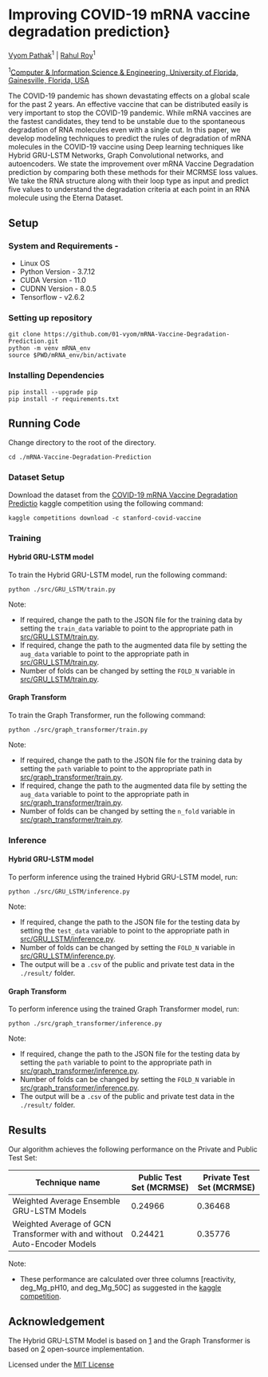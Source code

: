 # Improving COVID-19 mRNA vaccine degradation prediction}

[Vyom Pathak](https://www.linkedin.com/in/01-vyom/)<sup>1</sup> | [Rahul Roy](https://www.linkedin.com/in/rahul-roy-5a7980128/)<sup>1</sup>

<sup>1</sup>[Computer & Information Science & Engineering, University of Florida, Gainesville, Florida, USA](https://www.cise.ufl.edu/)

The COVID-19 pandemic has shown devastating effects on a global scale for the past 2 years. An effective vaccine that can be distributed easily is very important to stop the COVID-19 pandemic. While mRNA vaccines are the fastest candidates, they tend to be unstable due to the spontaneous degradation of RNA molecules even with a single cut. In this paper, we develop modeling techniques to predict the rules of degradation of mRNA molecules in the COVID-19 vaccine using Deep learning techniques like Hybrid GRU-LSTM Networks, Graph Convolutional networks, and autoencoders. We state the improvement over mRNA Vaccine Degradation prediction by comparing both these methods for their MCRMSE loss values. We take the RNA structure along with their loop type as input and predict five values to understand the degradation criteria at each point in an RNA molecule using the Eterna Dataset. 
## Setup
### System and Requirements - 

- Linux OS
- Python Version - 3.7.12
- CUDA Version - 11.0
- CUDNN Version - 8.0.5
- Tensorflow - v2.6.2
### Setting up repository

```shell
git clone https://github.com/01-vyom/mRNA-Vaccine-Degradation-Prediction.git
python -m venv mRNA_env
source $PWD/mRNA_env/bin/activate
```

### Installing Dependencies

```shell
pip install --upgrade pip
pip install -r requirements.txt
```

## Running Code

Change directory to the root of the directory.

```shell
cd ./mRNA-Vaccine-Degradation-Prediction
```
### Dataset Setup
Download the dataset from the [COVID-19 mRNA Vaccine Degradation Predictio](https://www.kaggle.com/competitions/stanford-covid-vaccine/) kaggle competition using the following command:

```shell
kaggle competitions download -c stanford-covid-vaccine
```
### Training

#### Hybrid GRU-LSTM model
To train the Hybrid GRU-LSTM model, run the following command:

```shell
python ./src/GRU_LSTM/train.py
```

Note:
- If required, change the path to the JSON file for the training data by setting the `train_data` variable to point to the appropriate path in [src/GRU_LSTM/train.py](https://github.com/01-vyom/mRNA-Vaccine-Degradation-Prediction/blob/main/src/GRU_LSTM/train.py).
- If required, change the path to the augmented data file by setting the `aug_data` variable to point to the appropriate path in [src/GRU_LSTM/train.py](https://github.com/01-vyom/mRNA-Vaccine-Degradation-Prediction/blob/main/src/GRU_LSTM/train.py).
- Number of folds can be changed by setting the `FOLD_N` variable in [src/GRU_LSTM/train.py](https://github.com/01-vyom/mRNA-Vaccine-Degradation-Prediction/blob/main/src/GRU_LSTM/train.py).

#### Graph Transform
To train the Graph Transformer, run the following command:

```shell
python ./src/graph_transformer/train.py
```

Note:
- If required, change the path to the JSON file for the training data by setting the `path` variable to point to the appropriate path in [src/graph_transformer/train.py](https://github.com/01-vyom/mRNA-Vaccine-Degradation-Prediction/blob/main/src/graph_transformer/train.py).
- If required, change the path to the augmented data file by setting the `aug_data` variable to point to the appropriate path in [src/graph_transformer/train.py](https://github.com/01-vyom/mRNA-Vaccine-Degradation-Prediction/blob/main/src/graph_transformer/train.py).
- Number of folds can be changed by setting the `n_fold` variable in [src/graph_transformer/train.py](https://github.com/01-vyom/mRNA-Vaccine-Degradation-Prediction/blob/main/src/graph_transformer/train.py).


### Inference
#### Hybrid GRU-LSTM model
To perform inference using the trained Hybrid GRU-LSTM model, run:

```shell
python ./src/GRU_LSTM/inference.py
```

Note:
- If required, change the path to the JSON file for the testing data by setting the `test_data` variable to point to the appropriate path in [src/GRU_LSTM/inference.py](https://github.com/01-vyom/mRNA-Vaccine-Degradation-Prediction/blob/main/src/GRU_LSTM/inference.py).
- Number of folds can be changed by setting the `FOLD_N` variable in [src/GRU_LSTM/inference.py](https://github.com/01-vyom/mRNA-Vaccine-Degradation-Prediction/blob/main/src/GRU_LSTM/inference.py).
- The output will be a `.csv` of the public and private test data in the `./result/` folder.

#### Graph Transform
To perform inference using the trained Graph Transformer model, run:

```shell
python ./src/graph_transformer/inference.py
```

Note:

- If required, change the path to the JSON file for the testing data by setting the `path` variable to point to the appropriate path in [src/graph_transformer/inference.py](https://github.com/01-vyom/mRNA-Vaccine-Degradation-Prediction/blob/main/src/graph_transformer/inference.py).
- Number of folds can be changed by setting the `FOLD_N` variable in [src/graph_transformer/inference.py](https://github.com/01-vyom/mRNA-Vaccine-Degradation-Prediction/blob/main/src/graph_transformer/inference.py).
- The output will be a `.csv` of the public and private test data in the `./result/` folder.
## Results
Our algorithm achieves the following performance on the Private and Public Test Set:

| Technique name                                                           | Public Test Set (MCRMSE) | Private Test Set (MCRMSE) |
| ------------------------------------------------------------------------ | ------------------------ | ------------------------- |
| Weighted Average Ensemble GRU-LSTM Models                                | 0.24966                  | 0.36468                   |
| Weighted Average of GCN Transformer with and without Auto-Encoder Models | 0.24421                  | 0.35776                   |

Note:
- These performance are calculated over three columns [reactivity, deg_Mg_pH10, and deg_Mg_50C] as suggested in the [kaggle competition](https://www.kaggle.com/competitions/stanford-covid-vaccine/overview/evaluation).

## Acknowledgement

The Hybrid GRU-LSTM Model is based on [1](https://www.ncbi.nlm.nih.gov/pmc/articles/PMC8237341/#supplemental-informationtitle) and the Graph Transformer is based on [2](https://www.kaggle.com/code/mrkmakr/covid-ae-pretrain-gnn-attn-cnn/) open-source implementation.

Licensed under the [MIT License](https://github.com/01-vyom/mRNA-Vaccine-Degradation-Prediction/blob/main/LICENSE.md)